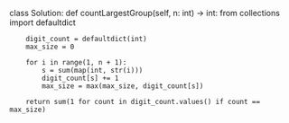 class Solution:
    def countLargestGroup(self, n: int) -> int:
        from collections import defaultdict

        digit_count = defaultdict(int)
        max_size = 0

        for i in range(1, n + 1):
            s = sum(map(int, str(i)))
            digit_count[s] += 1
            max_size = max(max_size, digit_count[s])

        return sum(1 for count in digit_count.values() if count == max_size)